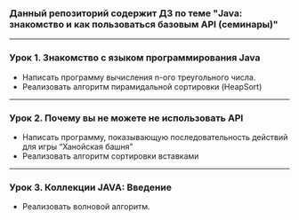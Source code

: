 ### Данный репозиторий содержит ДЗ по теме "Java: знакомство и как пользоваться базовым API (семинары)"

---
### Урок 1. Знакомство с языком программирования Java

* Написать программу вычисления n-ого треугольного числа. 
* Реализовать алгоритм пирамидальной сортировки (HeapSort)

---
### Урок 2. Почему вы не можете не использовать API
* Написать программу, показывающую последовательность действий для игры “Ханойская башня”
* Реализовать алгоритм сортировки вставками

---
### Урок 3. Коллекции JAVA: Введение
* Реализовать волновой алгоритм.